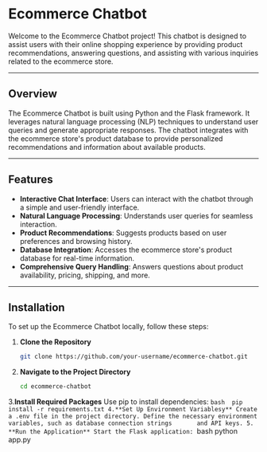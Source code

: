 # Ecommerce Chatbot

Welcome to the Ecommerce Chatbot project! This chatbot is designed to assist users with their online shopping experience by providing product recommendations, answering questions, and assisting with various inquiries related to the ecommerce store.

---

## Overview

The Ecommerce Chatbot is built using Python and the Flask framework. It leverages natural language processing (NLP) techniques to understand user queries and generate appropriate responses. The chatbot integrates with the ecommerce store's product database to provide personalized recommendations and information about available products.

---

## Features

- **Interactive Chat Interface**: Users can interact with the chatbot through a simple and user-friendly interface.
- **Natural Language Processing**: Understands user queries for seamless interaction.
- **Product Recommendations**: Suggests products based on user preferences and browsing history.
- **Database Integration**: Accesses the ecommerce store's product database for real-time information.
- **Comprehensive Query Handling**: Answers questions about product availability, pricing, shipping, and more.

---

## Installation

To set up the Ecommerce Chatbot locally, follow these steps:

1. **Clone the Repository**  
   ```bash
   git clone https://github.com/your-username/ecommerce-chatbot.git
2. **Navigate to the Project Directory**  
   ```bash
   cd ecommerce-chatbot
3.**Install Required Packages**
Use pip to install dependencies:
    ```bash 
    pip install -r requirements.txt
4.**Set Up Environment Variablesy**
    Create a .env file in the project directory.
    Define the necessary environment variables, such as database connection strings       and API keys.
5. **Run the Application**
Start the Flask application:
    ```bash
   python app.py



